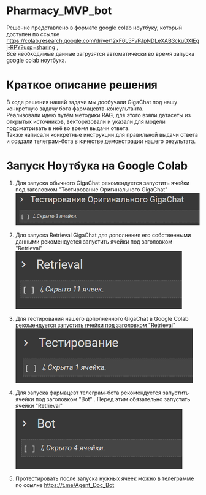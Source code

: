 # Pharmacy_MVP_bot
Решение представлено в формате google colab ноутбуку, который доступен по ссылке https://colab.research.google.com/drive/12xF6L5FvPJpNDLeXAB3ckuDXlEgj-RPY?usp=sharing , <br>
Все необходимые данные загрузятся автоматически во время запуска google colab ноутбука.<br>

# Краткое описание решения
В ходе решения нашей задачи мы дообучали GigaChat под нашу конкретную задачу бота фармацевта-консультанта.<br>
Реализовали идею путём методики RAG, для этого взяли датасеты из открытых источников, векторизовали и указали для модели подсматривать в неё во время выдачи ответа.<br>
Также написали конкретные инструкции для правильной выдачи ответа и создали телеграм-бота в качестве демонстрации нашего результата. <br>

# Запуск Ноутбука на Google Colab

1. Для запуска обычного GigaChat рекомендуется запустить ячейки под заголовком "Тестирование Оригинального GigaChat" <br>
![Step 1](Images/2.png)

2. Для запуска Retrieval GigaChat для дополнения его собственными данными рекомендуется запустить ячейки под заголовком "Retrieval" <br>
![Step 2](Images/1.png)

3. Для тестирования нашего дополненного GigaChat в Google Colab рекомендуется запустить ячейки под заголовком "Retrieval" <br>
![Step 2](Images/3.png)

4. Для запуска фармацевт телеграм-бота рекомендуется запустить ячейки под заголовком "Bot" . Перед этим обязательно запустить ячейки "Retrieval" <br>
![Step 2](Images/4.png) <br>

5. Протестировать после запуска нужных ячеек можно в телеграмме по ссылке https://t.me/Agent_Doc_Bot <br>
